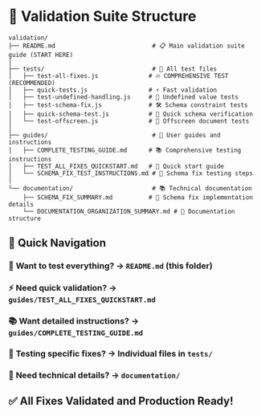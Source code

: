 # 📂 Validation Suite Structure

```
validation/
├── README.md                           # 📋 Main validation suite guide (START HERE)
│
├── tests/                              # 🧪 All test files
│   ├── test-all-fixes.js              # 🔥 COMPREHENSIVE TEST (RECOMMENDED)
│   ├── quick-tests.js                 # ⚡ Fast validation
│   ├── test-undefined-handling.js     # 🔧 Undefined value tests
│   ├── test-schema-fix.js             # 🛠️ Schema constraint tests
│   ├── quick-schema-test.js           # 💨 Quick schema verification
│   └── test-offscreen.js              # 📄 Offscreen document tests
│
├── guides/                             # 📖 User guides and instructions
│   ├── COMPLETE_TESTING_GUIDE.md      # 📚 Comprehensive testing instructions
│   ├── TEST_ALL_FIXES_QUICKSTART.md   # 🚀 Quick start guide
│   └── SCHEMA_FIX_TEST_INSTRUCTIONS.md # 🔧 Schema fix testing steps
│
└── documentation/                      # 📚 Technical documentation
    ├── SCHEMA_FIX_SUMMARY.md          # 📝 Schema fix implementation details
    └── DOCUMENTATION_ORGANIZATION_SUMMARY.md # 📂 Documentation structure
```

## 🎯 Quick Navigation

### 🚀 **Want to test everything?** → `README.md` (this folder)
### ⚡ **Need quick validation?** → `guides/TEST_ALL_FIXES_QUICKSTART.md`  
### 📚 **Want detailed instructions?** → `guides/COMPLETE_TESTING_GUIDE.md`
### 🔧 **Testing specific fixes?** → Individual files in `tests/`
### 📝 **Need technical details?** → `documentation/`

## ✅ **All Fixes Validated and Production Ready!**
